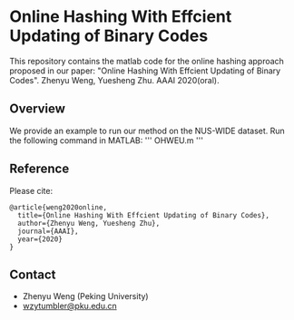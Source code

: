 # Online Hashing With Effcient Updating of Binary Codes
This repository contains the matlab code for the online hashing approach proposed in our paper:
"Online Hashing With Effcient Updating of Binary Codes". Zhenyu Weng, Yuesheng Zhu. AAAI 2020(oral).

## Overview ##
We provide an example to run our method on the NUS-WIDE dataset. 
Run the following command in MATLAB:
'''
OHWEU.m
'''

## Reference ##
Please cite:
```
@article{weng2020online,
  title={Online Hashing With Effcient Updating of Binary Codes},
  author={Zhenyu Weng, Yuesheng Zhu},
  journal={AAAI},
  year={2020}
}
```

## Contact ##
- Zhenyu Weng (Peking University)
- wzytumbler@pku.edu.cn
